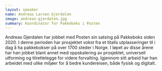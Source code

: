 ```yaml
---
layout: speaker
name: Andreas Larsen Gjerdalen
image: andreas-gjerdalen.jpg
summary: Koordinator for Pakkeboks i Posten
---
```


Andreas Gjerdalen har jobbet med Posten sin satsing på Pakkeboks siden 2020. I denne perioden har prosjektet vokst fra et titalls utplasseringer til i dag å ha pakkebokser på over 1700 steder i Norge. I løpet av disse årene har han jobbet blant annet med oppskalering av prosjektet, universell utforming og tilrettelegge for videre forvalting. Igjennom sitt arbeid har han arbeidet med ulike miljøer for å bedre kundereisen, både fysisk og digitalt.
